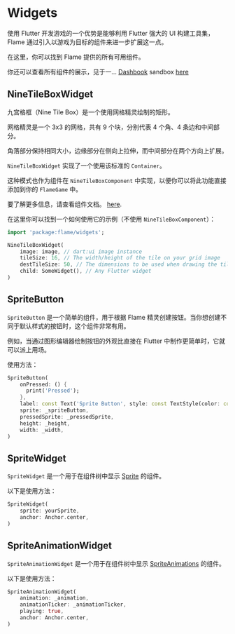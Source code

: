 # Widgets

使用 Flutter 开发游戏的一个优势是能够利用 Flutter 强大的 UI 构建工具集，Flame 通过引入以游戏为目标的组件来进一步扩展这一点。

在这里，你可以找到 Flame 提供的所有可用组件。

你还可以查看所有组件的展示，见于一...
[Dashbook](https://github.com/bluefireteam/dashbook) sandbox
[here](https://github.com/flame-engine/flame/tree/main/examples/lib/stories/widgets)


## NineTileBoxWidget

九宫格框（Nine Tile Box）是一个使用网格精灵绘制的矩形。

网格精灵是一个 3x3 的网格，共有 9 个块，分别代表 4 个角、4 条边和中间部分。

角落部分保持相同大小，边缘部分在侧向上拉伸，而中间部分在两个方向上扩展。

`NineTileBoxWidget` 实现了一个使用该标准的 `Container`。

这种模式也作为组件在 `NineTileBoxComponent` 中实现，以便你可以将此功能直接添加到你的 `FlameGame` 中。

要了解更多信息，请查看组件文档。
[here](../components.md#ninetileboxcomponent).

在这里你可以找到一个如何使用它的示例（不使用 `NineTileBoxComponent`）：

```dart
import 'package:flame/widgets';

NineTileBoxWidget(
    image: image, // dart:ui image instance
    tileSize: 16, // The width/height of the tile on your grid image
    destTileSize: 50, // The dimensions to be used when drawing the tile on the canvas
    child: SomeWidget(), // Any Flutter widget
)
```


## SpriteButton

`SpriteButton` 是一个简单的组件，用于根据 Flame 精灵创建按钮。当你想创建不同于默认样式的按钮时，这个组件非常有用。

例如，当通过图形编辑器绘制按钮的外观比直接在 Flutter 中制作更简单时，它就可以派上用场。

使用方法：

```dart
SpriteButton(
    onPressed: () {
      print('Pressed');
    },
    label: const Text('Sprite Button', style: const TextStyle(color: const Color(0xFF5D275D))),
    sprite: _spriteButton,
    pressedSprite: _pressedSprite,
    height: _height,
    width: _width,
)
```


## SpriteWidget

`SpriteWidget` 是一个用于在组件树中显示 [Sprite](../rendering/images.md#sprite) 的组件。

以下是使用方法：

```dart
SpriteWidget(
    sprite: yourSprite,
    anchor: Anchor.center,
)
```


## SpriteAnimationWidget

`SpriteAnimationWidget` 是一个用于在组件树中显示 [SpriteAnimations](../rendering/images.md#animation) 的组件。

以下是使用方法：

```dart
SpriteAnimationWidget(
    animation: _animation,
    animationTicker: _animationTicker,
    playing: true,
    anchor: Anchor.center,
)
```
